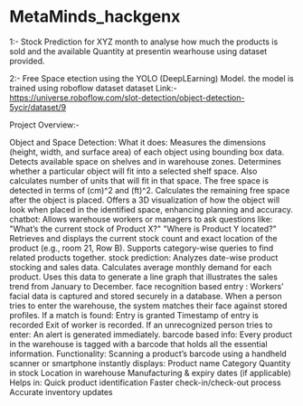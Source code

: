 # MetaMinds_hackgenx

1:- Stock Prediction for XYZ month to analyse how much the products is sold and the available Quantity at presentin wearhouse using dataset provided.

2:- Free Space etection using the YOLO (DeepLEarning) Model.
the model is trained using roboflow dataset
dataset Link:- https://universe.roboflow.com/slot-detection/object-detection-5ycir/dataset/9


Project Overview:-

Object and Space Detection: What it does:
Measures the dimensions (height, width, and surface area) of each object using bounding box data.
Detects available space on shelves and in warehouse zones.
Determines whether a particular object will fit into a selected shelf space.
Also calculates number of units that will fit in that space.
The free space is detected in terms of (cm)^2 and (ft)^2.
Calculates the remaining free space after the object is placed.
Offers a 3D visualization of how the object will look when placed in the identified space, enhancing planning and accuracy.
chatbot: Allows warehouse workers or managers to ask questions like:
"What’s the current stock of Product X?"
"Where is Product Y located?"
Retrieves and displays the current stock count and exact location of the product (e.g., room 21, Row B).
Supports category-wise queries to find related products together.
stock prediction: Analyzes date-wise product stocking and sales data.
Calculates average monthly demand for each product.
Uses this data to generate a line graph that illustrates the sales trend from January to December.
face recognition based entry : 
Workers’ facial data is captured and stored securely in a database.
When a person tries to enter the warehouse, the system matches their face against stored profiles.
If a match is found:
Entry is granted
Timestamp of entry is recorded
Exit of worker is recorded.
If an unrecognized person tries to enter:
An alert is generated immediately.
barcode based info: Every product in the warehouse is tagged with a barcode that holds all the essential information.
Functionality:
Scanning a product’s barcode using a handheld scanner or smartphone instantly displays:
Product name
Category
Quantity in stock
Location in warehouse
Manufacturing & expiry dates (if applicable)
Helps in:
Quick product identification
Faster check-in/check-out process
Accurate inventory updates
